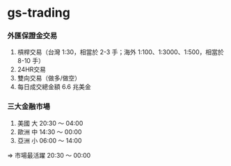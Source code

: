 # gs-trading

### 外匯保證金交易
1. 槓桿交易（台灣 1:30，相當於 2-3 手；海外 1:100、1:3000、1:500，相當於 8-10 手）
2. 24HR交易 
3. 雙向交易（做多/做空）
4. 每日成交總金額 6.6 兆美金

### 三大金融市場
1. 美國 大 20:30 ～ 04:00
2. 歐洲 中 14:30 ～ 00:00
3. 亞洲 小 06:00 ～ 14:00

=> 市場最活躍 20:30 ～ 00:00
